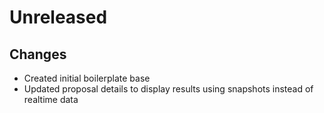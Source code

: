 # Unreleased
## Changes
- Created initial boilerplate base
- Updated proposal details to display results using snapshots instead of realtime data
